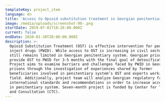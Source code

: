 ```yaml
---
templateKey: project_item
language: en
title: 'Access to Opioid substitution treatment in Georgian penitentiary system '
image: /media/uploads/screenshot-90-.png
startDate: 2019-07-01T10:26:00.000Z
current: false
endDate: 2020-01-30T20:00:00.000Z
description: >-
  Opioid Substitution Treatment (OST) is effective intervention for people who
  inject drugs (PWID). While access to OST is increasing in civil sector, it
  still remains limited in Georgian penitentiary system. Georgian prisons
  provide OST to PWID for 3-5 months with the final goal of detoxification.
  Project aims to examine barriers and challenges faced by PWID in Georgian
  prisons through the investigation of experiences shared by former
  beneficiaries involved in penitentiary system’s OST and experts working in the
  field. Additionally, project team will analyze Georgian regulatory framework,
  international standards and recommendations in order to increase access to OST
  in penitentiary system. Seven-month project is funded by Center for Training
  and Consultation (CTC).
---
```


